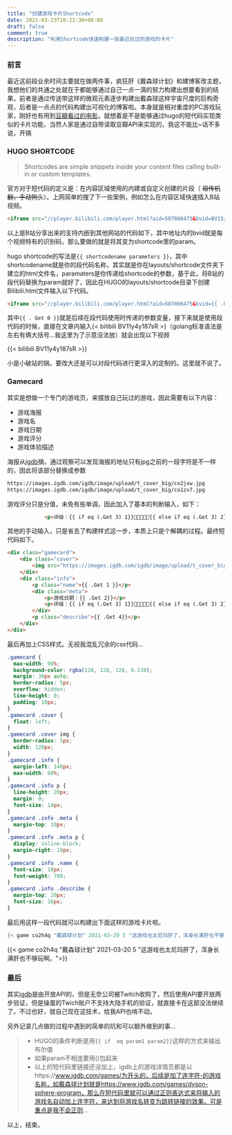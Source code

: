 ```yaml
---
title: "创建游戏卡片Shortcode"
date: 2021-03-23T10:21:30+08:00
draft: false
comment: true
description: "利用Shortcode快速构建一张最近玩过的游戏的卡片"
---
```










### 前言

最近这前段业余时间主要就在做两件事，疯狂肝《戴森球计划》和建博客改主题，我想他们的共通之处就在于都能够通过自己一点一滴的努力构建出想要看到的结果，前者是通过传送带这样的微观元素逐步构建出戴森球这样宇宙尺度的巨构奇观，后者是一点点的代码构建出可视化的博客啦。本身就是相对重度的PC游戏玩家，刚好也有用到[豆瓣看过的电影](https://mufeng.me/post/have-seen-the-film)，就想着是不是能够通过hugo的短代码实现类似的卡片功能，当然人家是通过自带读取豆瓣API来实现的，我这不能比~话不多说，开搞

### HUGO SHORTCODE

> Shortcodes are simple snippets inside your content files calling built-in or custom templates.

官方对于短代码的定义是：在内容区域使用的内建或自定义创建的片段（ ~~祖传机翻，手动狗头~~）。上网简单的搜了下一些案例，例如怎么在内容区域快速插入B站视频。

```html
<iframe src="//player.bilibili.com/player.html?aid=587006475&bvid=BV15z4y117Eq&cid=309758932&page=1" scrolling="no" border="0" frameborder="no" framespacing="0" allowfullscreen="true"> </iframe>
```

以上是B站分享出来的支持内嵌到其他网站的代码如下，其中地址内的bvid就是每个视频特有的识别码，那么要做的就是将其变为shortcode里的param。

hugo shortcode的写法是`{{ shortcodename parameters }}`，其中shortcodename就是你的段代码名称，其实就是你在layouts/shortcode文件夹下建立的html文件名，paramaters是你传递给shortcode的参数，基于此，将B站的段代码替换为param就好了，因此在HUGO的layouts/shortcode目录下创建Bilibili.html文件输入以下代码。

```html
<iframe src="//player.bilibili.com/player.html?aid=587006475&bvid={{ .Get 0 }}&cid=309758932&page=1" scrolling="no" border="0" frameborder="no" framespacing="0" allowfullscreen="true"> </iframe>
```

其中`{{ . Get 0 }}`就是后续在段代码使用时传递的参数变量，接下来就是使用段代码的时候，直接在文章内输入{< bilibili BV11y4y187sR >}（golang标准语法是左右有俩大括号...我这里为了示意没法放）就会出现以下视频

{{< bilibili BV11y4y187sR >}}

小是小破站的锅，要改大还是可以对段代码进行更深入的定制的。这里就不说了。

### Gamecard

其实是想做一个专门的游戏页，来摆放自己玩过的游戏，因此需要有以下内容：

+ 游戏海报
+ 游戏名
+ 游戏日期
+ 游戏评分
+ 游戏体验描述

海报从[igdb](https://www.igdb.com/)搞，通过观察可以发现海报的地址只有jpg之前的一段字符是不一样的，因此将该部分替换成参数

```bash
https://images.igdb.com/igdb/image/upload/t_cover_big/co2jxw.jpg
https://images.igdb.com/igdb/image/upload/t_cover_big/co1zv7.jpg
```

游戏评分只是分值，未免有些单调，因此加入了基本的判断输入，如下：

```html
            <p>评级：{{ if eq (.Get 3) 1}}🌝🌑🌑🌑🌑{{ else if eq (.Get 3) 2}}🌝🌝🌑🌑🌑{{ else if eq (.Get 3) 3}}🌝🌝🌝🌑🌑{{ else if eq (.Get 3) 4}}🌝🌝🌝🌝🌑{{ else if eq (.Get 3) 5}}🌝🌝🌝🌝🌝{{ end }}</p>
```

其他的手动输入，只是省去了构建样式这一步，本质上只是个解耦的过程。最终短代码如下。

```html
<div class="gamecard">
    <div class="cover">
        <img src="https://images.igdb.com/igdb/image/upload/t_cover_big/{{ .Get 0 }}.jpg">
    </div>  
    <div class="info">
        <p class="name">{{ .Get 1 }}</p>
        <div class="meta">
            <p>游戏日期：{{ .Get 2}}</p>
            <p>评级：{{ if eq (.Get 3) 1}}🌝🌑🌑🌑🌑{{ else if eq (.Get 3) 2}}🌝🌝🌑🌑🌑{{ else if eq (.Get 3) 3}}🌝🌝🌝🌑🌑{{ else if eq (.Get 3) 4}}🌝🌝🌝🌝🌑{{ else if eq (.Get 3) 5}}🌝🌝🌝🌝🌝{{ end }}</p>
        </div>
        <p class="describe">{{ .Get 4}}</p>
    </div>
</div>
```

最后再加上CSS样式。无视我混乱冗余的css代码...

```css
.gamecard {
  max-width: 90%;
  background-color: rgba(128, 128, 128, 0.138);
  margin: 30px auto;
  border-radius: 5px;
  overflow: hidden;
  line-height: 0;
  padding: 10px;
}
.gamecard .cover {
  float: left;
}
.gamecard .cover img {
  border-radius: 5px;
  width: 120px;
}
.gamecard .info {
  margin-left: 140px;
  max-width: 80%;
}
.gamecard .info p {
  line-height: 20px;
  margin: 0;
  font-size: 14px;
}
.gamecard .info .meta {
  margin-top: 10px;
}
.gamecard .info .meta p {
  display: inline-block;
  margin-right: 10px;
}
.gamecard .info .name {
  font-size: 18px;
  font-weight: 700;
}
.gamecard .info .describe {
  margin-top: 20px;
  font-size: 16px;
}

```

最后用这样一段代码就可以构建出下面这样的游戏卡片啦。

```go
{< game co2h4q "戴森球计划" 2021-03-20 5 "这游戏也太尼玛肝了，浑身长满肝也不够玩啊。">}
```



{{< game co2h4q "戴森球计划" 2021-03-20 5 "这游戏也太尼玛肝了，浑身长满肝也不够玩啊。">}}

### 最后

其实[igdb](https://www.igdb.com/)是由开放API的，但是无奈公司被Twitch收购了，然后使用API要开放两步验证，但是操蛋的Twich账户不支持大陆手机的验证，就直接卡在这部没法继续了。不过也好，就自己现在这技术，给我API也啃不动。

另外记录几点做的过程中遇到的简单的坑和可以额外做到的事...

> + HUGO的条件判断是用`{{ if  eq param1 param2}}`这样的方式来输出布尔值
> + 如果param不相连要用()包起来
> + 以上的短代码里链接还没加上，igdb上的游戏详情页都是以https://www.igdb.com/games/为开头的，后续是加了连字符-的游戏名称，如戴森球计划就是https://www.igdb.com/games/dyson-sphere-program，那么在短代码里就可以通过正则表达式来将输入的游戏名自动加上连字符，来达到将游戏名转变为跳转链接的效果。可是重点是我不会正则...

以上，结束。